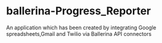 # ballerina-Progress_Reporter
An application which has been created by integrating Google spreadsheets,Gmail and Twilio via Ballerina API connectors
